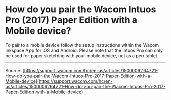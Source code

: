 # How do you pair the Wacom Intuos Pro (2017) Paper Edition with a Mobile device?

To pair to a mobile device follow the setup instructions within the Wacom Inkspace App for iOS and Android. Please note that the Intuos Pro can only be used for paper sketching with your mobile device, not as a pen tablet.

---
Source: [https://support.wacom.com/hc/en-us/articles/1500006264721-How-do-you-pair-the-Wacom-Intuos-Pro-2017-Paper-Edition-with-a-Mobile-device](https://support.wacom.com/hc/en-us/articles/1500006264721-How-do-you-pair-the-Wacom-Intuos-Pro-2017-Paper-Edition-with-a-Mobile-device)

